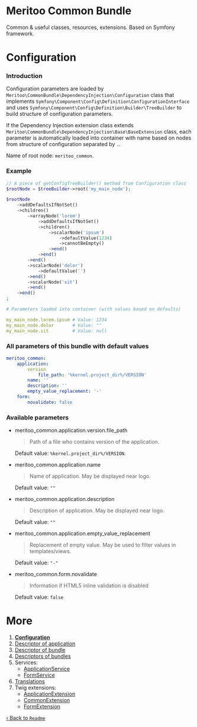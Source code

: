 # Meritoo Common Bundle

Common & useful classes, resources, extensions. Based on Symfony framework.

# Configuration

### Introduction

Configuration parameters are loaded by `Meritoo\CommonBundle\DependencyInjection\Configuration` class that implements `Symfony\Component\Config\Definition\ConfigurationInterface` and uses `Symfony\Component\Config\Definition\Builder\TreeBuilder` to build structure of configuration parameters.

If the Dependency Injection extension class extends `Meritoo\CommonBundle\DependencyInjection\Base\BaseExtension` class, each parameter is automatically loaded into container with name based on nodes from structure of configuration separated by `.`.

Name of root node: `meritoo_common`.

### Example

```php
// A piece of getConfigTreeBuilder() method from Configuration class
$rootNode = $treeBuilder->root('my_main_node');

$rootNode
    ->addDefaultsIfNotSet()
    ->children()
        ->arrayNode('lorem')
            ->addDefaultsIfNotSet()
            ->children()
                ->scalarNode('ipsum')
                    ->defaultValue(1234)
                    ->cannotBeEmpty()
                ->end()
            ->end()
        ->end()
        ->scalarNode('dolor')
            ->defaultValue('')
        ->end()
        ->scalarNode('sit')
        ->end()
    ->end()
;
```

```yaml
# Parameters loaded into container (with values based on defaults)

my_main_node.lorem.ipsum # Value: 1234
my_main_node.dolor       # Value: ""
my_main_node.sit         # Value: null
```

### All parameters of this bundle with default values

```yaml
meritoo_common:
    application:
        version
            file_path: '%kernel.project_dir%/VERSION'
        name: ''
        description: ''
        empty_value_replacement: '-'
    form:
        novalidate: false
```

### Available parameters

* meritoo_common.application.version.file_path

    > Path of a file who contains version of the application.

    Default value: `%kernel.project_dir%/VERSION`.

* meritoo_common.application.name

    > Name of application. May be displayed near logo.
    
    Default value: `""`

* meritoo_common.application.description

    > Description of application. May be displayed near logo.
    
    Default value: `""`

* meritoo_common.application.empty_value_replacement

    > Replacement of empty value. May be used to filter values in templates/views.
    
    Default value: `"-"`

* meritoo_common.form.novalidate

    > Information if HTML5 inline validation is disabled
    
    Default value: `false`

# More

1. [**Configuration**](Configuration.md)
2. [Descriptor of application](Descriptor-of-application.md)
3. [Descriptor of bundle](Descriptor-of-bundle.md)
4. [Descriptors of bundles](Descriptors-of-bundles.md)
5. Services:
	- [ApplicationService](Services/ApplicationService.md)
	- [FormService](Services/FormService.md)
6. [Translations](Translations.md)
7. Twig extensions:
	- [ApplicationExtension](Twig-Extensions/ApplicationExtension.md)
	- [CommonExtension](Twig-Extensions/CommonExtension.md)
	- [FormExtension](Twig-Extensions/FormExtension.md)

[&lsaquo; Back to `Readme`](../README.md)
